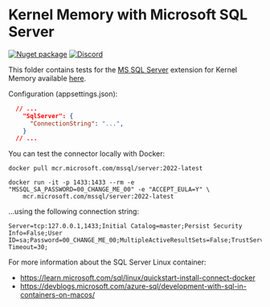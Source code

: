 # Kernel Memory with Microsoft SQL Server

[![Nuget package](https://img.shields.io/nuget/v/KernelMemory.MemoryStorage.SqlServer)](https://www.nuget.org/packages/KernelMemory.MemoryStorage.SqlServer/)
[![Discord](https://img.shields.io/discord/1063152441819942922?label=Discord&logo=discord&logoColor=white&color=d82679)](https://aka.ms/KMdiscord)

This folder contains tests for the [MS SQL Server](https://www.microsoft.com/sql-server) extension for Kernel Memory
available [here](https://github.com/kbeaugrand/SemanticKernel.Connectors.Memory.SqlServer).


Configuration (appsettings.json):

```json
  // ...
    "SqlServer": {
      "ConnectionString": "...",
    }
  // ...
```

You can test the connector locally with Docker:

```shell
docker pull mcr.microsoft.com/mssql/server:2022-latest

docker run -it -p 1433:1433 --rm -e "MSSQL_SA_PASSWORD=00_CHANGE_ME_00" -e "ACCEPT_EULA=Y" \
    mcr.microsoft.com/mssql/server:2022-latest
```

...using the following connection string:
```
Server=tcp:127.0.0.1,1433;Initial Catalog=master;Persist Security Info=False;User ID=sa;Password=00_CHANGE_ME_00;MultipleActiveResultSets=False;TrustServerCertificate=True;Connection Timeout=30;
```




For more information about the SQL Server Linux container:

- https://learn.microsoft.com/sql/linux/quickstart-install-connect-docker
- https://devblogs.microsoft.com/azure-sql/development-with-sql-in-containers-on-macos/
